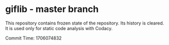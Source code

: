 # giflib - master branch

This repository contains frozen state of the repository.
Its history is cleared. It is used only for static code
analysis with Codacy.

Commit Time: 1706074832
